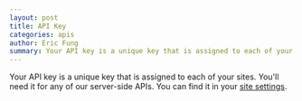 ```yaml
---
layout: post
title: API Key
categories: apis
author: Eric Fung
summary: Your API key is a unique key that is assigned to each of your sites. 
---
```


Your API key is a unique key that is assigned to each of your sites. You'll need it for any of our server-side APIs. You can find it in your [site settings][settings].

[settings]: https://www.kissmetrics.com/settings